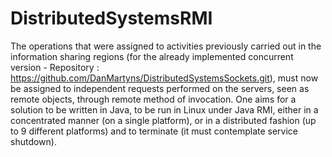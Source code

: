 # DistributedSystemsRMI

The operations that were assigned to activities previously carried out in the information sharing regions (for the already implemented concurrent version - Repository : https://github.com/DanMartyns/DistributedSystemsSockets.git), must now be assigned to independent requests performed on the servers, seen as remote objects, through remote method of invocation. One aims for a solution to be written in Java, to be run in Linux under Java RMI, either in a concentrated manner (on a single platform), or in a distributed fashion (up to 9 different platforms) and to terminate (it must contemplate service shutdown).
